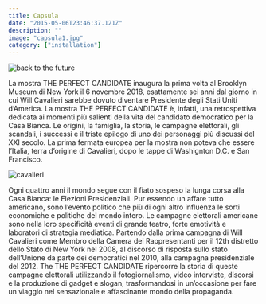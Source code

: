 ```yaml
---
title: Capsula
date: "2015-05-06T23:46:37.121Z"
description: ""
image: "capsula1.jpg"
category: ["installation"]
---
```


![back to the future](back_to_the_future.jpg)

La mostra THE PERFECT CANDIDATE inaugura la prima volta al Brooklyn Museum di New York il 6 novembre 2018, esattamente sei anni dal giorno in cui Will Cavalieri sarebbe dovuto diventare Presidente degli Stati Uniti d’America.
La mostra THE PERFECT CANDIDATE è, infatti, una retrospettiva dedicata ai momenti più salienti della vita del candidato democratico per la Casa Bianca.
Le origini, la famiglia, la storia, le campagne elettorali, gli scandali, i successi e il triste epilogo di uno dei personaggi più discussi del XXI secolo.
La prima fermata europea per la mostra non poteva che essere l’Italia, terra d’origine di Cavalieri, dopo le tappe di Washignton D.C. e San Francisco.

![cavalieri](obama_like.jpg)

Ogni quattro anni il mondo segue con il fiato sospeso la lunga corsa alla Casa Bianca: le Elezioni Presidenziali. Pur essendo un affare tutto americano, sono l’evento politico che più di ogni altro influenza le sorti economiche e politiche del mondo intero. Le campagne elettorali americane sono nella loro specificità eventi di grande teatro, forte emotività e laboratori di strategia mediatica.
Partendo dalla prima campagna di Will Cavalieri come Membro della Camera dei Rappresentanti per il 12th distretto dello Stato di New York nel 2008, al discorso di risposta sullo stato dell’Unione da parte dei democratici nel 2010, alla campagna presidenziale del 2012. The THE PERFECT CANDIDATE ripercorre la storia di queste campagne elettorali utilizzando il fotogiornalismo, video interviste, discorsi e la produzione di gadget e slogan, trasformandosi in un’occasione per fare un viaggio nel sensazionale e affascinante mondo della propaganda.
